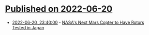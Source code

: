 # [Published on 2022-06-20](index.md)

* [2022-06-20, 23:40:00](https://soylentnews.org/article.pl?sid=22/06/20/1344220&from=rss) - [NASA's Next Mars Copter to Have Rotors Tested in Japan](https://soylentnews.org/article.pl?sid=22/06/20/1344220&from=rss)
